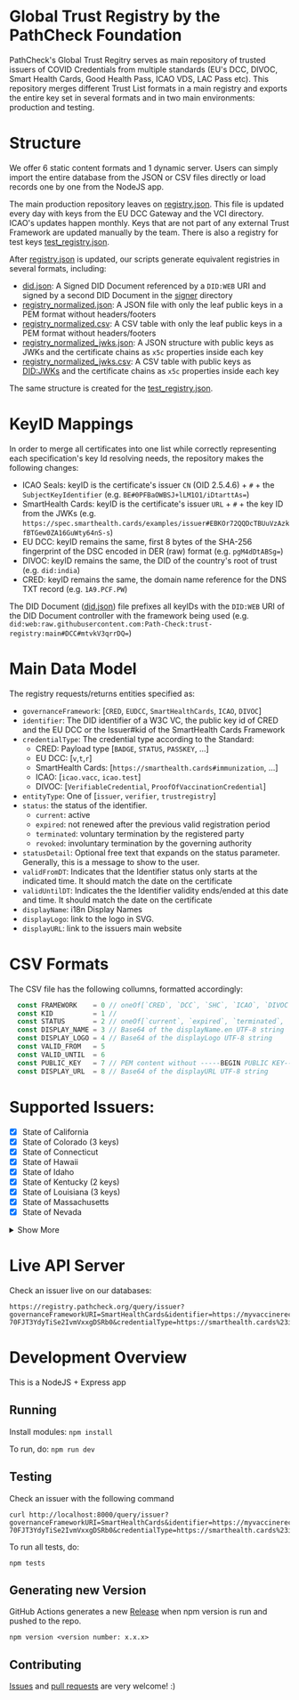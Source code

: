# Global Trust Registry by the PathCheck Foundation

PathCheck's Global Trust Regitry serves as main repository of trusted issuers of COVID Credentials from multiple standards (EU's DCC, DIVOC, Smart Health Cards, Good Health Pass, ICAO VDS, LAC Pass etc). This repository merges different Trust List formats in a main registry and exports the entire key set in several formats and in two main environments: production and testing. 

# Structure

We offer 6 static content formats and 1 dynamic server. Users can simply import the entire database from the JSON or CSV files directly or load records one by one from the NodeJS app. 

The main production repository leaves on [registry.json](https://github.com/Path-Check/trust-registry/blob/main/registry.json). This file is updated every day with keys from the EU DCC Gateway and the VCI directory. ICAO's updates happen monthly. Keys that are not part of any external Trust Framework are updated manually by the team. There is also a registry for test keys [test_registry.json](https://github.com/Path-Check/trust-registry/blob/main/test_registry.json). 

After [registry.json](https://github.com/Path-Check/trust-registry/blob/main/registry.json) is updated, our scripts generate equivalent registries in several formats, including: 
- [did.json](https://github.com/Path-Check/trust-registry/blob/main/did.json): A Signed DID Document referenced by a `DID:WEB` URI and signed by a second DID Document in the [signer](https://github.com/Path-Check/trust-registry/blob/signer/did.json) directory
- [registry_normalized.json](https://github.com/Path-Check/trust-registry/blob/main/registry_normalized.json): A JSON file with only the leaf public keys in a PEM format without headers/footers
- [registry_normalized.csv](https://github.com/Path-Check/trust-registry/blob/main/registry_normalized.csv): A CSV table with only the leaf public keys in a PEM format without headers/footers
- [registry_normalized_jwks.json](https://github.com/Path-Check/trust-registry/blob/main/registry_normalized_jwks.json): A JSON structure with public keys as JWKs and the certificate chains as `x5c` properties inside each key 
- [registry_normalized_jwks.csv](https://github.com/Path-Check/trust-registry/blob/main/registry_normalized_jwks.csv): A CSV table with public keys as [DID:JWKs](https://github.com/quartzjer/did-jwk/blob/main/spec.md) and the certificate chains as `x5c` properties inside each key 

The same structure is created for the  [test_registry.json](https://github.com/Path-Check/trust-registry/blob/main/test_registry.json).

# KeyID Mappings

In order to merge all certificates into one list while correctly representing each specification's key Id resolving needs, the repository makes the following changes: 

- ICAO Seals: keyID is the certificate's issuer `CN` (OID 2.5.4.6) + `#` + the `SubjectKeyIdentifier` (e.g. `BE#0PFBaOWBSJ+lLM1O1/iDtarttAs=`) 
- SmartHealth Cards: keyID is the certificate's issuer `URL` + `#` + the key ID from the JWKs (e.g. `https://spec.smarthealth.cards/examples/issuer#EBKOr72QQDcTBUuVzAzkfBTGew0ZA16GuWty64nS-s`)
- EU DCC: keyID remains the same, first 8 bytes of the SHA-256 fingerprint of the DSC encoded in DER (raw) format  (e.g. `pgM4dDtABSg=`)
- DIVOC: keyID remains the same, the DID of the country's root of trust (e.g. `did:india`)
- CRED: keyID remains the same, the domain name reference for the DNS TXT record (e.g. `1A9.PCF.PW`)

The DID Document ([did.json](https://github.com/Path-Check/trust-registry/blob/main/did.json)) file prefixes all keyIDs with the `DID:WEB` URI of the DID Document controller with the framework being used (e.g. `did:web:raw.githubusercontent.com:Path-Check:trust-registry:main#DCC#mtvkV3qrrDQ=`) 

# Main Data Model

The registry requests/returns entities specified as:
- `governanceFramework`: [`CRED`, `EUDCC`, `SmartHealthCards`, `ICAO`, `DIVOC`]
- `identifier`: The DID identifier of a W3C VC, the public key id of CRED and the EU DCC or the Issuer#kid of the SmartHealth Cards Framework
- `credentialType`: The credential type according to the Standard:
  - CRED: Payload type [`BADGE`, `STATUS`, `PASSKEY`, ...]
  - EU DCC: [`v`,`t`,`r`]
  - SmartHealth Cards: [`https://smarthealth.cards#immunization`, ...]
  - ICAO: [`icao.vacc`, `icao.test`]
  - DIVOC: [`VerifiableCredential`, `ProofOfVaccinationCredential`]
- `entityType`: One of [`issuer`, `verifier`, `trustregistry`]
- `status`: the status of the identifier. 
  - `current`: active
  - `expired`: not renewed after the previous valid registration period
  - `terminated`: voluntary termination by the registered party
  - `revoked`: involuntary termination by the governing authority
- `statusDetail`: Optional free text that expands on the status parameter. Generally, this is a message to show to the user.
- `validFromDT`: Indicates that the Identifier status only starts at the indicated time. It should match the date on the certificate
- `validUntilDT`: Indicates the the Identifier validity ends/ended at this date and time. It should match the date on the certificate 
- `displayName`: i18n Display Names
- `displayLogo`: link to the logo in SVG. 
- `displayURL`: link to the issuers main website

# CSV Formats 

The CSV file has the following collumns, formatted accordingly:

```js
  const FRAMEWORK    = 0 // oneOf[`CRED`, `DCC`, `SHC`, `ICAO`, `DIVOC`]
  const KID          = 1 // 
  const STATUS       = 2 // oneOf[`current`, `expired`, `terminated`, `revoked`]
  const DISPLAY_NAME = 3 // Base64 of the displayName.en UTF-8 string 
  const DISPLAY_LOGO = 4 // Base64 of the displayLogo UTF-8 string
  const VALID_FROM   = 5
  const VALID_UNTIL  = 6
  const PUBLIC_KEY   = 7 // PEM content without -----BEGIN PUBLIC KEY----- and -----END PUBLIC KEY----- or a DID:JWK
  const DISPLAY_URL  = 8 // Base64 of the displayURL UTF-8 string
```

# Supported Issuers: 
- [x] State of California
- [x] State of Colorado (3 keys)
- [x] State of Connecticut
- [x] State of Hawaii
- [x] State of Idaho
- [x] State of Kentucky (2 keys)
- [x] State of Louisiana (3 keys)
- [x] State of Massachusetts
- [x] State of Nevada
<details>
  <summary>Show More</summary>
  
- [x] State of New Jersey
- [x] State of New Mexico
- [x] State of New York
- [x] State of Oklahoma
- [x] State of Utah
- [x] State of Virginia
- [x] Province of Alberta (2 keys)
- [x] Province of British Columbia
- [x] Province of Manitoba
- [x] Province of New Brunswick
- [x] Province of Newfoundland and Labrador
- [x] Province of Nova Scotia
- [x] Province of Ontario
- [x] Province of Prince Edward Island (13 keys)
- [x] Province of Québec - Province of Quebec (5 keys)
- [x] Province of the Northwest Territories
- [x] Province of Yukon (2 keys)
- [x] Government of Albania (2 keys)
- [x] Government of Andorra
- [x] Government of Argentina
- [x] Government of Armenia
- [x] Government of Australia (8 keys)
- [x] Government of Austria (9 keys)
- [x] Government of Bahrain
- [x] Government of Barbados (3 keys)
- [x] Government of Belarus
- [x] Government of Belgium (9 keys)
- [x] Government of Benin (3 keys)
- [x] Government of Botswana (3 keys)
- [x] Government of Brazil
- [x] Government of Bulgaria (4 keys)
- [x] Government of Canada (4 keys)
- [x] Government of Cape Verde
- [x] Government of China (17 keys)
- [x] Government of Colombia (2 keys)
- [x] Government of Croatia (3 keys)
- [x] Government of Cyprus (2 keys)
- [x] Government of Czechia (7 keys)
- [x] Government of Côte d’Ivoire (4 keys)
- [x] Government of Denmark (2 keys)
- [x] Government of Ecuador
- [x] Government of El Salvador
- [x] Government of Estonia (4 keys)
- [x] Government of European Union (2 keys)
- [x] Government of Finland (7 keys)
- [x] Government of France (95 keys)
- [x] Government of Georgia (5 keys)
- [x] Government of Germany (165 keys)
- [x] Government of Ghana
- [x] Government of Greece
- [x] Government of Hungary (9 keys)
- [x] Government of Iceland (7 keys)
- [x] Government of India (2 keys)
- [x] Government of Indonesia (8 keys)
- [x] Government of Iran (2 keys)
- [x] Government of Ireland (5 keys)
- [x] Government of Israel
- [x] Government of Italy (11 keys)
- [x] Government of Jamaica
- [x] Government of Japan (7 keys)
- [x] Government of Jordan
- [x] Government of Kazakhstan (2 keys)
- [x] Government of Kosovo
- [x] Government of Kuwait
- [x] Government of Latvia (11 keys)
- [x] Government of Lebanon (9 keys)
- [x] Government of Liechtenstein (6 keys)
- [x] Government of Lithuania (4 keys)
- [x] Government of Luxembourg (18 keys)
- [x] Government of Madagascar
- [x] Government of Malaysia (3 keys)
- [x] Government of Malta (18 keys)
- [x] Government of Mexico
- [x] Government of Moldova (8 keys)
- [x] Government of Monaco (5 keys)
- [x] Government of Montenegro
- [x] Government of Morocco (4 keys)
- [x] Government of Netherlands (8 keys)
- [x] Government of New Zealand (20 keys)
- [x] Government of Nigeria
- [x] Government of North Macedonia (5 keys)
- [x] Government of Norway (12 keys)
- [x] Government of Oman (2 keys)
- [x] Government of Panama (2 keys)
- [x] Government of Peru
- [x] Government of Philippines (5 keys)
- [x] Government of Poland (6 keys)
- [x] Government of Portugal (3 keys)
- [x] Government of Puerto Rico
- [x] Government of Qatar (5 keys)
- [x] Government of Romania (7 keys)
- [x] Government of Russia (3 keys)
- [x] Government of Rwanda
- [x] Government of San Marino
- [x] Government of Serbia
- [x] Government of Seychelles
- [x] Government of Singapore (16 keys)
- [x] Government of Slovakia (4 keys)
- [x] Government of Slovenia (2 keys)
- [x] Government of South Korea (5 keys)
- [x] Government of Spain (33 keys)
- [x] Government of Sri Lanka
- [x] Government of Sweden (7 keys)
- [x] Government of Switzerland (22 keys)
- [x] Government of Taiwan (2 keys)
- [x] Government of Tanzania (2 keys)
- [x] Government of Thailand (10 keys)
- [x] Government of the Faroe Islands (3 keys)
- [x] Government of the Holy See (Vatican City State)
- [x] Government of the Netherlands (39 keys)
- [x] Government of the United Kingdom (21 keys)
- [x] Government of Togo (2 keys)
- [x] Government of Tunisia (2 keys)
- [x] Government of Turkey (6 keys)
- [x] Government of Turkmenistan (3 keys)
- [x] Government of Uganda (2 keys)
- [x] Government of Ukraine (4 keys)
- [x] Government of United Arab Emirates (7 keys)
- [x] Government of United Kingdom (12 keys)
- [x] Government of United Nations
- [x] Government of United States (4 keys)
- [x] Government of Unknown Region
- [x] Government of Uruguay (2 keys)
- [x] Government of Uzbekistan (4 keys)
- [x] Government of Vietnam
- [x] 4Cyte Pathology
- [x] Access Community Health Network
- [x] AccuSense Health (2 keys)
- [x] AdventHealth
- [x] Adventist Health
- [x] Advocate Aurora Health
- [x] Akron Children's Hospital
- [x] Alaska Tribal Health System
- [x] Albertsons Companies (3 keys)
- [x] Allegheny Health Network
- [x] Allina Health System
- [x] AltaMed
- [x] Altru Health System
- [x] American Medical Center
- [x] American Samoa
- [x] AnMed Health
- [x] Ardent sm Affiliates and Community Connect Practices
- [x] Arizona Department of Health Services
- [x] Arkansas Children's
- [x] Asante
- [x] Ascension
- [x] Aspirus
- [x] Asquam Community Health Collaborative
- [x] Atlantic Health System
- [x] Atrium Health (2 keys)
- [x] Atrius Health
- [x] Aultman
- [x] Austin Regional Clinic
- [x] Ballad Health
- [x] Banner Health
- [x] Baptist Health (2 keys)
- [x] Baptist Health South Florida
- [x] Baptist Healthcare System
- [x] Baptist Memorial Health Care
- [x] Barnabas Health (2 keys)
- [x] Bayhealth Medical Center
- [x] Baylor Medicine
- [x] Baylor Scott & White Health
- [x] Beaumont Health
- [x] Beth Israel Lahey Health
- [x] Beth Israel Lahey Health Mount Auburn Hospital
- [x] Big Y Foods Inc
- [x] Billings Clinic
- [x] BioReference Laboratories (3 keys)
- [x] Bismarck
- [x] BJC HealthCare and Washington University Physicians
- [x] Blanchard Valley Health System
- [x] Boca Raton Regional Hospital
- [x] Bon Secours Health System
- [x] Bon Secours Mercy Health
- [x] Borgess Health Alliance Inc.
- [x] Boston Children's Hospital Employees
- [x] Boston Medical Center
- [x] Boulder Community Health
- [x] Bronson Healthcare Group
- [x] Brookwood Baptist Health
- [x] Broward Health
- [x] Brown and Toland Physicians
- [x] Bryan Health
- [x] Cabell Huntington Hospital and Marshall Health
- [x] Cambridge Health Alliance (3 keys)
- [x] Cape Cod HealthCare
- [x] Cape Fear Valley Health
- [x] Capital Health
- [x] Care New England
- [x] Carle Foundation Hospital
- [x] CarolinaEast Medical Center
- [x] CaroMont Health
- [x] Catholic Health
- [x] Catholic Health System
- [x] Cayman Islands Health Services Authority
- [x] CDR Health
- [x] Cedars-Sinai Health System (2 keys)
- [x] Cedars-Sinai Medical Center
- [x] Centra Health
- [x] CentraCare
- [x] Central Maine Healthcare
- [x] Centura Health
- [x] Cerner Clinic
- [x] Charleston Area Medical Center
- [x] Cheyenne Regional Medical Center
- [x] Children's Hospital & Medical Center
- [x] Children's Hospital Los Angeles
- [x] Children's Mercy Hospital
- [x] Children's National Hospital
- [x] Children's Wisconsin
- [x] Chinese Hospital
- [x] ChristianaCare
- [x] CHRISTUS Health
- [x] City of Hope
- [x] City of Philadelphia
- [x] Clara Barton Hospital
- [x] Cleveland Clinic
- [x] Cleveland Clinic Martin Health
- [x] CNMI Immunization Program
- [x] Columbia St. Mary's
- [x] Columbus Regional Health
- [x] Columbus Regional Healthcare System
- [x] CommonSpirit Health (2 keys)
- [x] Commonwealth of Massachusetts
- [x] Community Health Network (2 keys)
- [x] Community Healthcare System
- [x] Community HealthCare System
- [x] Community Medical Centers
- [x] CommUnityCare Health Centers
- [x] Concord Hospital
- [x] Cone Health
- [x] Conemaugh
- [x] Confluence Health (2 keys)
- [x] Connecticut Children's
- [x] Contra Costa Health Services
- [x] Conway Medical Center
- [x] Cook Children's
- [x] Cook County Community Vaccination Program (8 keys)
- [x] Cook County Health
- [x] Cooper University Healthcare
- [x] Coquille Valley Hospital
- [x] Costco
- [x] Cottage Health
- [x] County of Santa Clara Health System
- [x] Covenant Health
- [x] Covenant Healthcare
- [x] CoxHealth
- [x] Crittenton Hospital Medical Center
- [x] Curative Inc.
- [x] CVS Health (6 keys)
- [x] CyncHealth Nebraska
- [x] Dartmouth-Hitchcock Health (2 keys)
- [x] Deaconess Health System
- [x] Delaware Immunization Program
- [x] Denver Health
- [x] Department of Health, Province of Nunavut
- [x] Detroit Medical Center
- [x] Dignity Health (2 keys)
- [x] District of Columbia Department of Health
- [x] Doctors Care
- [x] Doctors Hospital at Renaissance
- [x] Duke University Health System
- [x] Duly Health and Care (2 keys)
- [x] DuPage Medical Group and Edward-Elmhurst Health
- [x] East Boston Neighborhood Health Center
- [x] East Jefferson General Hospital
- [x] eHealth Saskatchewan (2 keys)
- [x] Einstein Healthcare Network
- [x] Eisenhower Health
- [x] El Camino Hospital
- [x] El Rio Health
- [x] Ellis Medicine
- [x] Emory BLUE Patient Portal
- [x] Emory Healthcare GOLD Patient Portal
- [x] Englewood Hospital and Medical Center
- [x] EPIC Management
- [x] Erlanger Health System
- [x] Eskenazi Health
- [x] Essentia Health
- [x] Express Scripts
- [x] Fairfield Memorial Hospital
- [x] Fairview Health Services
- [x] First Choice Community HealthCare
- [x] FirstHealth of the Carolinas
- [x] Fisher-Titus Medical Center
- [x] Food City
- [x] Franciscan Alliance
- [x] Franciscan Missionaries of Our Lady Health System, Inc.
- [x] Froedtert Health
- [x] Fruth
- [x] FSM Department of Health and Social Affairs
- [x] Garnet Health
- [x] Geisinger
- [x] Genesis Health System
- [x] Genesis Healthcare System (2 keys)
- [x] Georgia Regents Health System
- [x] Giant Eagle Pharmacy
- [x] Global Affairs Canada (12 keys)
- [x] Golden Valley Health Centers
- [x] Grady Health
- [x] Greater Baltimore Medical Center (2 keys)
- [x] Group Health Cooperative - South Central Wisconsin
- [x] Guam Department of Public Health & Social Services
- [x] Gundersen Health System
- [x] GW University Medical Faculty Associates
- [x] Hackensack Meridian Health
- [x] Hamilton Health Care System
- [x] Harps Pharmacy
- [x] Hartford HealthCare (2 keys)
- [x] Hartig Drug Co
- [x] Hattiesburg Clinic and Forrest Health (2 keys)
- [x] Hawaii Pacific Health
- [x] Health Quest
- [x] Health Ventures
- [x] Hennepin Healthcare
- [x] Henry Community Health
- [x] Henry Ford Health System (2 keys)
- [x] Heritage Valley Health System
- [x] Hill Physicians Medical Group
- [x] Hoag Clinic
- [x] Holland Hospital
- [x] HonorHealth
- [x] Hospital for Special Surgery (4 keys)
- [x] Hospital Sisters Health System
- [x] Houston Methodist
- [x] Hudson Physicians, S.C
- [x] Huntsville Hospital Health System
- [x] Hurley Medical Center
- [x] Hy-Vee (2 keys)
- [x] iHealth Labs, Inc
- [x] Illinois Department of Public Health
- [x] Indiana Regional Medical Center
- [x] Indiana University Health
- [x] Inova Health System
- [x] Jackson Health System
- [x] Jefferson Health
- [x] John Muir Health
- [x] Johns Hopkins Medicine
- [x] Kaiser Permanente (26 keys)
- [x] Kaleida Health
- [x] Katherine Shaw Bethea Hospital
- [x] Keck Medicine of USC
- [x] Kelsey-Seybold Clinic
- [x] Kennedy Krieger Institute
- [x] KMART PHARMACY
- [x] Laborant LLC
- [x] Lafayette General Medical Center
- [x] Lahey Health
- [x] Lakeland Regional Health (2 keys)
- [x] Lancaster General Health
- [x] Lawrence Memorial Hospital
- [x] LCMC Health
- [x] Legacy Health
- [x] Lehigh Valley Health Network
- [x] Leon Medical Centers
- [x] Lexington Medical Center
- [x] Licking Memorial Health Systems
- [x] LifeBridge Health
- [x] LifePoint Health
- [x] Logansport Memorial Hospital
- [x] Loma Linda University Health, Riverside University Health System, SAC Health System, and Affiliates (2 keys)
- [x] Los Angeles County Department of Health Services
- [x] Lowell General Hospital
- [x] Loyola Medicine
- [x] Lutheran Health Network MyHealthHome
- [x] Magruder Hospital
- [x] Main Line Health
- [x] MaineHealth
- [x] Marcus Daly Memorial Hospital
- [x] Margaret Mary Health
- [x] Marshfield Clinic Health System
- [x] Mary Washington Healthcare
- [x] Maryland Department of Health
- [x] Mass General Brigham
- [x] Maury Regional Health
- [x] Mayo Clinic
- [x] Med Concierge LA
- [x] Medical Associates Clinic
- [x] Medical University of South Carolina
- [x] MediSys Health Network
- [x] MedStar Health
- [x] Meijer
- [x] Memorial Healthcare System
- [x] Memorial Hermann
- [x] Memorial Hospital
- [x] MemorialCare
- [x] Mercy
- [x] Mercy Health Services (MD)
- [x] Mercy Medical Center
- [x] Mercyhealth
- [x] Meritus Health
- [x] Methodist Health System (2 keys)
- [x] Methodist Hospitals (IN)
- [x] Methodist Le Bonheur Healthcare
- [x] Michigan Medicine
- [x] Middlesex Health
- [x] Midwest Medical Center
- [x] Mineola District Hospital
- [x] Mission Health
- [x] Mississippi State Department of Health
- [x] Missouri Delta Medical Center
- [x] MIT Medical
- [x] Moffitt Cancer Center
- [x] Molina Healthcare
- [x] Monongalia General Hospital
- [x] Monroe Clinic
- [x] Montage Health
- [x] Montefiore Medical Center
- [x] Monument Health
- [x] Mount Sinai Health System
- [x] Mt Sinai - FL
- [x] MultiCare
- [x] Munson Healthcare
- [x] My Ascension Seton
- [x] My Health Kaweah Health
- [x] My VCU Health
- [x] MyHealthHome (4 keys)
- [x] MyIR: AZ DC LA MD MS WA WV
- [x] MyMichigan Health
- [x] MyNCH Health Portal
- [x] Nationwide Children's Hospital
- [x] Nebraska Medicine
- [x] New Hanover Regional Medical Center
- [x] New Jersey Urology
- [x] New York City Health and Hospitals
- [x] New York Consortium
- [x] NewYork-Presbyterian Brooklyn Methodist Hospital
- [x] North Kansas City Hospital and Meritas Health
- [x] North Memorial Health
- [x] North Mississippi Health Services
- [x] NorthBay Healthcare
- [x] Northeast Georgia Health System
- [x] Northern Light Health
- [x] NorthShore University HealthSystem
- [x] Northside Hospital
- [x] Northwest Community Hospital
- [x] Northwestern Medicine
- [x] Norton Healthcare
- [x] Novant Health
- [x] NOVO Health Technology Group
- [x] NSW Health Pathology (2 keys)
- [x] NYU Langone Health System
- [x] OCHIN
- [x] Ochsner Health System
- [x] OhioHealth
- [x] Olathe Health
- [x] Olmsted Medical Center
- [x] On-Site Medical Services
- [x] One Brooklyn Health System
- [x] Optum WA
- [x] OptumCare National
- [x] Oregon Health & Science University
- [x] Oregon Health Authority
- [x] Orlando Health and Bayfront Health St. Petersburg
- [x] OSF HealthCare
- [x] Outpost Healthcare
- [x] Owensboro Health
- [x] Pagosa Springs Medical Center
- [x] Palau Registry
- [x] Palos Health
- [x] Parkland Health (2 keys)
- [x] Parkview Health
- [x] PathCheck Foundation
- [x] PeaceHealth
- [x] Pediatric Physicians' Organization at Children's
- [x] Penn Medicine
- [x] Penn State Health
- [x] Penn State Health St. Joseph
- [x] Pharmaca
- [x] Phelps Health
- [x] Piedmont Healthcare/Affiliates and Shepherd Center
- [x] Plumas District Hospital
- [x] Pomona Valley Hospital Medical Center
- [x] Premier Health
- [x] Premise Health
- [x] Presbyterian Healthcare Services
- [x] Primary Health Medical Group
- [x] Prisma Health
- [x] ProHealth
- [x] ProMedica
- [x] Providence St. Joseph Health (3 keys)
- [x] QuadMed
- [x] Regional Medical Center
- [x] Reid Health
- [x] Reliant Medical Group
- [x] Renown Health
- [x] Rite Aid Pharmacy
- [x] Riverbend Medical Group
- [x] Riverside Health System
- [x] Riverside Healthcare
- [x] Riverside Medical Clinic (2 keys)
- [x] Riverside Medical Group
- [x] RMI Ministry of Health and Human Services
- [x] Roper St. Francis Healthcare
- [x] Royal Jubilee Hospital
- [x] Rush University System for Health
- [x] Rutland Regional Medical Center
- [x] République du Sénégal
- [x] Saint Francis Health System
- [x] Saint Luke's Health System KC
- [x] Salem Health
- [x] Salinas Valley Memorial Healthcare System
- [x] Samaritan Health Services
- [x] San Antonio Regional Hospital
- [x] San Francisco Department of Public Health
- [x] San Joaquin General Hospital
- [x] San Juan Regional Medical Center
- [x] Sanford Health
- [x] Sansum Clinic
- [x] Sarah Bush Lincoln Health Center
- [x] SCL Health
- [x] Scripps Health
- [x] Seattle Children's
- [x] Self Regional Healthcare
- [x] Sentara Healthcare
- [x] Shannon Health
- [x] Silver Cross Hospital
- [x] Singing River Health System
- [x] Skripts
- [x] SolutionHealth
- [x] South Carolina Department of Health and Environmental Control
- [x] South Central Regional Medical Center
- [x] South Georgia Medical Center
- [x] South Shore Health
- [x] Southcoast Health
- [x] Southeast Health
- [x] SoutheastHEALTH
- [x] Southwest General Health Center
- [x] Sparrow Health System
- [x] Spartanburg Regional Healthcare System
- [x] Spectrum Health
- [x] Spectrum Health Lakeland
- [x] SSB Diagnostic
- [x] SSM Health
- [x] St. Elizabeth Healthcare
- [x] St. John's Health
- [x] St. Joseph's Health
- [x] St. Joseph’s Hospital Health Center
- [x] St. Luke's Health System (Idaho)
- [x] St. Luke's Hospital
- [x] St. Luke's University Health Network
- [x] Stanford Health Care
- [x] Stony Brook Business Ventures, LLC
- [x] Stony Brook Medicine
- [x] Stormont-Vail
- [x] Sturdy Memorial Hospital and Sturdy Memorial Associates
- [x] Summit Health
- [x] SUNY Upstate
- [x] Surgery Partners - Nashville
- [x] Sutter Health
- [x] Sydney Local Health District (2 keys)
- [x] Tampa General Hospital and University of South Florida (2 keys)
- [x] Tanner Health System
- [x] Tenet Healthcare Corporation
- [x] Tenet HealthSystem Medical Inc. (4 keys)
- [x] Texas Children's Hospital
- [x] Texas Health Resources
- [x] The Brooklyn Hospital Center
- [x] The Christ Hospital
- [x] The Guthrie Clinic
- [x] The Institute for Family Health
- [x] The Ohio State University Wexner Medical Center
- [x] The Portland Clinic
- [x] The State of Rhode Island
- [x] The University of Texas Health Science Center at Houston
- [x] The University of Texas MD Anderson Cancer Center
- [x] The University of Vermont Medical Center
- [x] ThedaCare, Bellin Health, and Affiliates
- [x] TidalHealth
- [x] Torrance Memorial
- [x] Tower Health
- [x] Treat
- [x] TriHealth
- [x] Trinity Health
- [x] Trinity Health North Dakota
- [x] Trinity Health of New England
- [x] Truman Medical Centers
- [x] Tucson Medical Center
- [x] UC Davis Health
- [x] UC Health (Cincinnati)
- [x] UC Health (San Diego / Irvine / Riverside) and Affiliates (2 keys)
- [x] UCHealth
- [x] UCLA (4 keys)
- [x] UConn Health
- [x] UCSF Health
- [x] UF Health
- [x] UHealth – University of Miami Health System
- [x] UHS of Delaware, Inc - Central
- [x] UI Health
- [x] UK HealthCare
- [x] UMass Memorial Health
- [x] UMC Southern Nevada (2 keys)
- [x] UNC Health Care System (2 keys)
- [x] Union General Hospital
- [x] United Health Services
- [x] United Healthcare Services, Inc.
- [x] United Medical Physicians
- [x] UnityPoint Health
- [x] University Health
- [x] University Health Care System
- [x] University Medical Center
- [x] University Medical Center of El Paso
- [x] University of Alabama Hospital
- [x] University of Chicago Medical Center
- [x] University of Iowa and our Community Connect Hospitals and Clinics: Cass Health, ISH, JCHC, MMC, VBCH and WMC
- [x] University of Kansas
- [x] University of Louisville Physicians
- [x] University of Maryland Medical System
- [x] University of Michigan Health-West
- [x] University of Mississippi Medical Center
- [x] University of Missouri Health Care
- [x] University of New Mexico
- [x] University of Pittsburgh Medical Center (UPMC)
- [x] University of South Alabama Medical Center
- [x] University of Tennessee Medical Center
- [x] University of Texas Medical Branch
- [x] University of Texas Southwestern Medical Center
- [x] University of Utah Health
- [x] UPMC Central PA
- [x] Urology Partners of North Texas
- [x] UT Health San Antonio
- [x] UVA Health
- [x] UW Health
- [x] UW Medicine
- [x] Valley Children's Healthcare
- [x] Valley Medical Center
- [x] Valleywise Health
- [x] Vancouver Clinic
- [x] Vanderbilt University Medical Center
- [x] Vault Health
- [x] VCU Health
- [x] Vidant Health
- [x] Virginia Hospital Center
- [x] WakeMed
- [x] Walgreens
- [x] Walmart
- [x] Washington Hospital Healthcare System
- [x] Washington State Department of Health (2 keys)
- [x] WellSpan Health
- [x] Wellstar
- [x] West Tennessee Healthcare
- [x] Westchester Medical Center Health Network
- [x] Western Connecticut Health Network
- [x] Winona Health Services
- [x] Wood County Hospital
- [x] WVU Medicine
- [x] Wyoming Medical Center
- [x] Yakima Valley Farm Workers Clinic
- [x] Yale New Haven Health System and Yale University
- [x] Yavapai Regional Medical Center
- [x] Yuma Regional Medical Center
</details>

# Live API Server

Check an issuer live on our databases: 
```
https://registry.pathcheck.org/query/issuer?governanceFrameworkURI=SmartHealthCards&identifier=https://myvaccinerecord.cdph.ca.gov/creds%237JvktUpf1_9NPwdM-70FJT3YdyTiSe2IvmVxxgDSRb0&credentialType=https://smarthealth.cards%23immunization
```

# Development Overview

This is a NodeJS + Express app

## Running

Install modules:
`npm install`

To run, do:
`npm run dev`

## Testing 

Check an issuer with the following command

```
curl http://localhost:8000/query/issuer?governanceFrameworkURI=SmartHealthCards&identifier=https://myvaccinerecord.cdph.ca.gov/creds%237JvktUpf1_9NPwdM-70FJT3YdyTiSe2IvmVxxgDSRb0&credentialType=https://smarthealth.cards%23immunization
```

To run all tests, do: 

`npm tests`

## Generating new Version

GitHub Actions generates a new [Release](https://github.com/Path-Check/simple-trust-registry/releases) when npm version is run and pushed to the repo.

```
npm version <version number: x.x.x>
```

## Contributing

[Issues](https://github.com/Path-Check/simple-trust-registry/issues) and [pull requests](https://github.com/Path-Check/simple-trust-registry/pulls) are very welcome! :)


